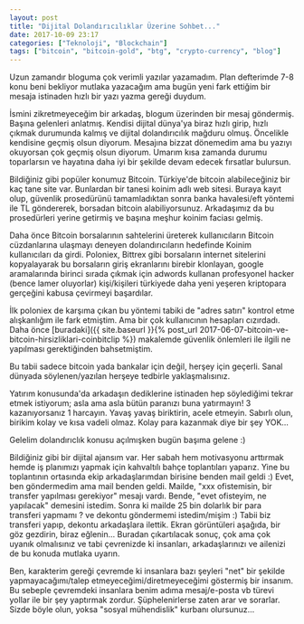 ```yaml
---
layout: post
title: "Dijital Dolandırıcılıklar Üzerine Sohbet..."
date: 2017-10-09 23:17
categories: ["Teknoloji", "Blockchain"]
tags: ["bitcoin", "bitcoin-gold", "btg", "crypto-currency", "blog"]
---
```


Uzun zamandır bloguma çok verimli yazılar yazamadım. Plan defterimde 7-8 konu beni bekliyor mutlaka yazacağım ama bugün yeni fark ettiğim bir mesaja istinaden hızlı bir yazı yazma gereği duydum.

İsmini zikretmeyeceğim bir arkadaş, blogum üzerinden bir mesaj göndermiş. Başına gelenleri anlatmış. Kendisi dijital dünya'ya biraz hızlı girip, hızlı çıkmak durumunda kalmış ve dijital dolandırıcılık mağduru olmuş. Öncelikle kendisine geçmiş olsun diyorum. Mesajına bizzat dönemedim ama bu yazıyı okuyorsan çok geçmiş olsun diyorum. Umarım kısa zamanda durumu toparlarsın ve hayatına daha iyi bir şekilde devam edecek fırsatlar bulursun.

Bildiğiniz gibi popüler konumuz Bitcoin. Türkiye'de bitcoin alabileceğiniz bir kaç tane site var. Bunlardan bir tanesi koinim adlı web sitesi. Buraya kayıt olup, güvenlik prosedürünü tamamladıktan sonra banka havalesi/eft yöntemi ile TL göndererek, borsadan bitcoin alabiliyorsunuz. Arkadaşımız da bu prosedürleri yerine getirmiş ve başına meşhur koinim faciası gelmiş.

Daha önce Bitcoin borsalarının sahtelerini üreterek kullanıcıların Bitcoin cüzdanlarına ulaşmayı deneyen dolandırıcıların hedefinde Koinim kullanıcıları da girdi. Poloniex, Bittrex gibi borsaların internet sitelerini kopyalayarak bu borsaların giriş ekranlarını birebir klonlayan, google aramalarında birinci sırada çıkmak için adwords kullanan profesyonel hacker (bence lamer oluyorlar) kişi/kişileri türkiyede daha yeni yeşeren kriptopara gerçeğini kabusa çevirmeyi başardılar.

İlk poloniex de karşıma çıkan bu yöntemi tabiki de "adres satırı" kontrol etme alışkanlığım ile fark etmiştim. Ama bir çok kullanıcının hesapları cızırdadı. Daha önce [buradaki]({{ site.baseurl }}{% post_url 2017-06-07-bitcoin-ve-bitcoin-hirsizliklari-coinbitclip %}) makalemde güvenlik önlemleri ile ilgili ne yapılması gerektiğinden bahsetmiştim.

Bu tabii sadece bitcoin yada bankalar için değil, herşey için geçerli. Sanal dünyada söylenen/yazılan herşeye tedbirle yaklaşmalısınız.

Yatırım konusunda'da arkadaşın dediklerine istinaden hep söylediğimi tekrar etmek istiyorum; asla ama asla bütün paranızı buna yatırmayın! 3 kazanıyorsanız 1 harcayın. Yavaş yavaş biriktirin, acele etmeyin. Sabırlı olun, birikim kolay ve kısa vadeli olmaz. Kolay para kazanmak diye bir şey YOK...

Gelelim dolandırıclık konusu açılmışken bugün başıma gelene :)

Bildiğiniz gibi bir dijital ajansım var. Her sabah hem motivasyonu arttırmak hemde iş planımızı yapmak için kahvaltılı bahçe toplantıları yaparız. Yine bu toplantının ortasında ekip arkadaşlarımdan birisine benden mail geldi :) Evet, ben göndermedim ama mail benden geldi. Mailde, "xxx ofistemisin, bir transfer yapılması gerekiyor" mesajı vardı. Bende, "evet ofisteyim, ne yapılacak" demesini istedim. Sonra ki mailde 25 bin dolarlık bir para transferi yapmamı ? ve dekontu göndermemi istedim/mişim :) Tabii biz transferi yapıp, dekontu arkadaşlara ilettik. Ekran görüntüleri aşağıda, bir göz gezdirin, biraz eğlenin... Buradan çıkartılacak sonuç, çok ama çok uyanık olmalısınız ve tabi çevrenizde ki insanları, arkadaşlarınızı ve ailenizi de bu konuda mutlaka uyarın.

Ben, karakterim gereği çevremde ki insanlara bazı şeyleri "net" bir şekilde yapmayacağımı/talep etmeyeceğimi/diretmeyeceğimi göstermiş bir insanım. Bu sebeple çevremdeki insanlara benim adıma mesaj/e-posta vb türevi yollar ile bir şey yaptırmak zordur. Şüphelenirlerse zaten arar ve sorarlar. Sizde böyle olun, yoksa "sosyal mühendislik" kurbanı olursunuz...    